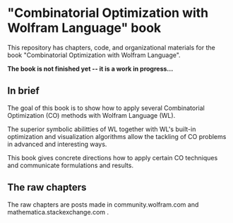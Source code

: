 # "Combinatorial Optimization with Wolfram Language" book

This repository has chapters, code, and organizational materials for the book 
"Combinatorial Optimization with Wolfram Language".

**The book is not finished yet -- it is a work in progress...**

## In brief

The goal of this book is to show how to apply several Combinatorial Optimization (CO) methods with Wolfram Language (WL).

The superior symbolic abilitties of WL together with WL's built-in optimization and visualization algorithms allow
the tackling of CO problems in advanced and interesting ways.

This book gives concrete directions how to apply certain CO techniques and communicate formulations and results.

## The raw chapters

The raw chapters are posts made in community.wolfram.com and mathematica.stackexchange.com .

